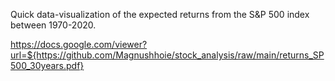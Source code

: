 Quick data-visualization of the expected returns from the S&P 500 index between 1970-2020.

https://docs.google.com/viewer?url=${https://github.com/Magnushhoie/stock_analysis/raw/main/returns_SP500_30years.pdf}
